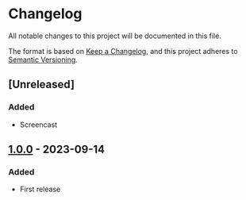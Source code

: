 # Changelog

All notable changes to this project will be documented in this file.

The format is based on [Keep a Changelog](https://keepachangelog.com/en/1.0.0/),
and this project adheres to [Semantic Versioning](https://semver.org/spec/v2.0.0.html).

## [Unreleased]

### Added
- Screencast

## [1.0.0] - 2023-09-14

### Added
- First release

[1.0.0]: https://github.com/SolidLabResearch/llit-solid-login/releases/tag/v1.0.0
